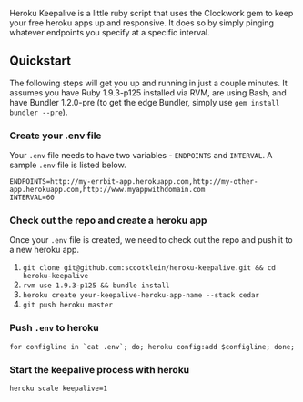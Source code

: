 Heroku Keepalive is a little ruby script that uses the Clockwork gem to keep your free heroku apps up and responsive. It does so by simply pinging whatever endpoints you specify at a specific interval.

## Quickstart

The following steps will get you up and running in just a couple minutes. It assumes you have Ruby 1.9.3-p125 installed via RVM, are using Bash, and have Bundler 1.2.0-pre (to get the edge Bundler, simply use `gem install bundler --pre`).

### Create your .env file

Your `.env` file needs to have two variables - `ENDPOINTS` and `INTERVAL`. A sample `.env` file is listed below.

    ENDPOINTS=http://my-errbit-app.herokuapp.com,http://my-other-app.herokuapp.com,http://www.myappwithdomain.com
    INTERVAL=60
    
### Check out the repo and create a heroku app
    
Once your `.env` file is created, we need to check out the repo and push it to a new heroku app.

1. `git clone git@github.com:scootklein/heroku-keepalive.git && cd heroku-keepalive`
2. `rvm use 1.9.3-p125 && bundle install`
2. `heroku create your-keepalive-heroku-app-name --stack cedar`
3. `git push heroku master`

### Push `.env` to heroku

    for configline in `cat .env`; do; heroku config:add $configline; done;
    
### Start the keepalive process with heroku

    heroku scale keepalive=1